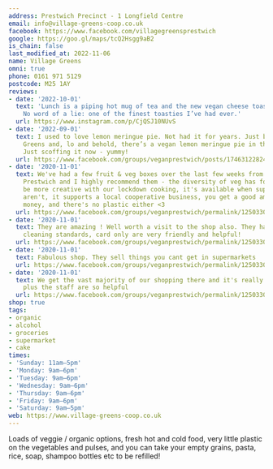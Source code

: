 ```yaml
---
address: Prestwich Precinct - 1 Longfield Centre
email: info@village-greens-coop.co.uk
facebook: https://www.facebook.com/villagegreensprestwich
google: https://goo.gl/maps/tcQ2Hsgg9aB2
is_chain: false
last_modified_at: 2022-11-06
name: Village Greens
omni: true
phone: 0161 971 5129
postcode: M25 1AY
reviews:
- date: '2022-10-01'
  text: 'Lunch is a piping hot mug of tea and the new vegan cheese toasty from @villagegreens.
    No word of a lie: one of the finest toasties I’ve had ever.'
  url: https://www.instagram.com/p/CjQSJ10NUvS
- date: '2022-09-01'
  text: I used to love lemon meringue pie. Not had it for years. Just been in Village
    Greens and, lo and behold, there’s a vegan lemon meringue pie in the chiller.
    Just scoffing it now - yummy!
  url: https://www.facebook.com/groups/veganprestwich/posts/1746312282412847
- date: '2020-11-01'
  text: We've had a few fruit & veg boxes over the last few weeks from Village Greens
    Prestwich and I highly recommend them - the diversity of veg has forced us to
    be more creative with our lockdown cooking, it's available when supermarket deliveries
    aren't, it supports a local cooperative business, you get a good amount for your
    money, and there's no plastic either <3
  url: https://www.facebook.com/groups/veganprestwich/permalink/1250330932010987
- date: '2020-11-01'
  text: They are amazing ! Well worth a visit to the shop also. They have very high
    cleaning standards, card only are very friendly and helpful!
  url: https://www.facebook.com/groups/veganprestwich/permalink/1250330932010987
- date: '2020-11-01'
  text: Fabulous shop. They sell things you cant get in supermarkets
  url: https://www.facebook.com/groups/veganprestwich/permalink/1250330932010987
- date: '2020-11-01'
  text: We get the vast majority of our shopping there and it's really good quality
    plus the staff are so helpful
  url: https://www.facebook.com/groups/veganprestwich/permalink/1250330932010987
shop: true
tags:
- organic
- alcohol
- groceries
- supermarket
- cake
times:
- 'Sunday: 11am–5pm'
- 'Monday: 9am–6pm'
- 'Tuesday: 9am–6pm'
- 'Wednesday: 9am–6pm'
- 'Thursday: 9am–6pm'
- 'Friday: 9am–6pm'
- 'Saturday: 9am–5pm'
web: https://www.village-greens-coop.co.uk
---
```

Loads of veggie / organic options, fresh hot and cold food, very little plastic on the vegetables and pulses, and you can take your empty grains, pasta, rice, soap, shampoo bottles etc to be refilled!
